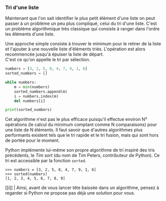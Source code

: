 ### Tri d'une liste

Maintenant que l'on sait identifier le plus petit élément d'une liste on peut passer à un problème un peu plus compliqué, celui du tri d'une liste.
C'est un problème algorithmique très classique qui consiste à ranger dans l'ordre les éléments d'une liste.

Une approche simple consiste à trouver le minimum pour le retirer de la liste et l'ajouter à une nouvelle liste d'éléments triés.
L'opération est alors recommencée jusqu'à épuiser la liste de départ.  
C'est ce qu'on appelle le tri par sélection.

```python
numbers = [3, 2, 5, 8, 4, 7, 9, 1, 6]
sorted_numbers = []

while numbers:
    m = min(numbers)
    sorted_numbers.append(m)
    i = numbers.index(m)
    del numbers[i]

print(sorted_numbers)
```

Cet algorithme n'est pas le plus efficace puisqu'il effectue environ N² opérations (le calcul du minimum comptant comme N comparaisons) pour une liste de N éléments.
Il faut savoir que d'autres algorithmes plus performants existent tels que le tri rapide et le tri fusion, mais qui sont hors de portée pour le moment.

Python implémente lui-même son propre algorithme de tri inspiré des tris précédents, le _Tim sort_ (du nom de Tim Peters, contributeur de Python).
Ce tri est accessible par la fonction `sorted`.

```pycon
>>> numbers = [3, 2, 5, 8, 4, 7, 9, 1, 6]
>>> sorted(numbers)
[1, 2, 3, 4, 5, 6, 7, 8, 9]
```

[[i]]
| Ainsi, avant de vous lancer tête baissée dans un algorithme, pensez à regarder si Python ne propose pas déjà une solution pour vous.
